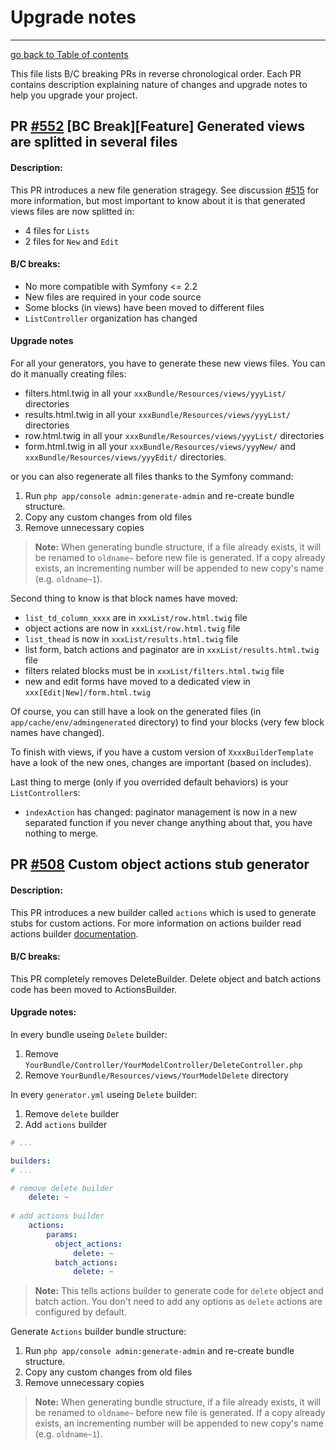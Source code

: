 # Upgrade notes
----------------------------------------------------

[go back to Table of contents][back-to-index]

[back-to-index]: https://github.com/symfony2admingenerator/AdmingeneratorGeneratorBundle/blob/master/Resources/doc/documentation.md#2-support-and-contribution

This file lists B/C breaking PRs in reverse chronological order. Each PR contains 
description explaining nature of changes and upgrade notes to help you upgrade your 
project.

## PR [#552][pr552] [BC Break][Feature] Generated views are splitted in several files

[pr552]: [https://github.com/symfony2admingenerator/AdmingeneratorGeneratorBundle/pull/552]

#### Description:

This PR introduces a new file generation stragegy. See discussion [#515][issue515] for more information,
but most important to know about it is that generated views files are now splitted in:

 - 4 files for ``Lists``
 - 2 files for ``New`` and ``Edit``
 
 [issue515]: [https://github.com/symfony2admingenerator/AdmingeneratorGeneratorBundle/issue/515]

#### B/C breaks:

 - No more compatible with Symfony <= 2.2
 - New files are required in your code source
 - Some blocks (in views) have been moved to different files
 - ``ListController`` organization has changed

#### Upgrade notes
 
For all your generators, you have to generate these new views files. You can do it manually creating
files:

 - filters.html.twig in all your ``xxxBundle/Resources/views/yyyList/`` directories
 - results.html.twig in all your ``xxxBundle/Resources/views/yyyList/`` directories
 - row.html.twig in all your ``xxxBundle/Resources/views/yyyList/`` directories
 - form.html.twig in all your ``xxxBundle/Resources/views/yyyNew/``
 and ``xxxBundle/Resources/views/yyyEdit/`` directories.

or you can also regenerate all files thanks to the Symfony command:

 1. Run `php app/console admin:generate-admin` and re-create bundle structure.
 2. Copy any custom changes from old files
 3. Remove unnecessary copies

> **Note:** When generating bundle structure, if a file already exists, it will be
renamed to `oldname~` before new file is generated. If a copy already exists, an 
incrementing number will be appended to new copy's name (e.g. `oldname~1`).


Second thing to know is that block names have moved:
 
 - ``list_td_column_xxxx`` are in ``xxxList/row.html.twig`` file
 - object actions are now in ``xxxList/row.html.twig`` file
 - ``list_thead`` is now in ``xxxList/results.html.twig`` file
 - list form, batch actions and paginator are in ``xxxList/results.html.twig`` file
 - filters related blocks must be in ``xxxList/filters.html.twig`` file
 - new and edit forms have moved to a dedicated view in ``xxx[Edit|New]/form.html.twig``
 
Of course, you can still have a look on the generated files (in ``app/cache/env/admingenerated`` directory) to find
your blocks (very few block names have changed).

To finish with views, if you have a custom version of ``XxxxBuilderTemplate`` have 
a look of the new ones, changes are important (based on includes).

Last thing to merge (only if you overrided default behaviors) is your ``ListController``s:
 - ``indexAction`` has changed: paginator management is now in a new separated function
 if you never change anything about that, you have nothing to merge.




## PR [#508][pr508] Custom object actions stub generator

[pr508]: [https://github.com/symfony2admingenerator/AdmingeneratorGeneratorBundle/pull/508]

#### Description:

This PR introduces a new builder called `actions` which is used to generate 
stubs for custom actions. For more information on actions builder read actions builder 
[documentation](https://github.com/symfony2admingenerator/AdmingeneratorGeneratorBundle/blob/master/Resources/doc/builders/actions-builder.md).

#### B/C breaks:

This PR completely removes DeleteBuilder. Delete object and batch actions 
code has been moved to ActionsBuilder.

#### Upgrade notes:

In every bundle useing `Delete` builder:

1. Remove `YourBundle/Controller/YourModelController/DeleteController.php`
2. Remove `YourBundle/Resources/views/YourModelDelete` directory

In every `generator.yml` useing `Delete` builder:

1. Remove `delete` builder
2. Add `actions` builder

```yaml
# ...

builders:
# ...

# remove delete builder
    delete: ~ 
    
# add actions builder
    actions:
        params:
          object_actions:
              delete: ~
          batch_actions:
              delete: ~
```

> **Note:** This tells actions builder to generate code for `delete` object and 
batch action. You don't need to add any options as `delete` actions are configured
by default.

Generate `Actions` builder bundle structure:

1. Run `php app/console admin:generate-admin` and re-create bundle structure.
2. Copy any custom changes from old files
3. Remove unnecessary copies

> **Note:** When generating bundle structure, if a file already exists, it will be
renamed to `oldname~` before new file is generated. If a copy already exists, an 
incrementing number will be appended to new copy's name (e.g. `oldname~1`).

